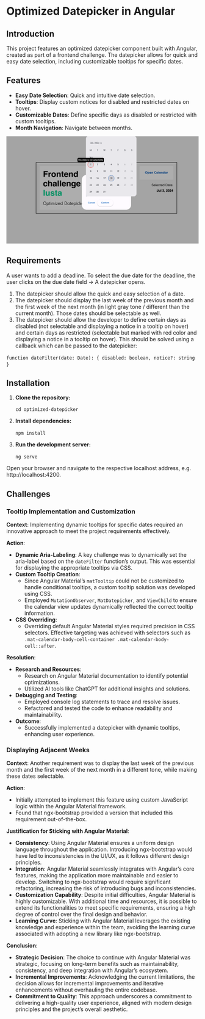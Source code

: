 # Optimized Datepicker in Angular

## Introduction

This project features an optimized datepicker component built with Angular, created as part of a frontend challenge. The datepicker allows for quick and easy date selection, including customizable tooltips for specific dates.

## Features

- **Easy Date Selection**: Quick and intuitive date selection.
- **Tooltips**: Display custom notices for disabled and restricted dates on hover.
- **Customizable Dates**: Define specific days as disabled or restricted with custom tooltips.
- **Month Navigation**: Navigate between months.

![Datepicker Screenshot](https://github.com/ilsegaertner/DatePickerApp/blob/final-no-details/src/assets/optimized-datepicker-snapshot.png?raw=true)

## Requirements

A user wants to add a deadline. To select the due date for the deadline, the user clicks on the due date field -> A datepicker opens.

1. The datepicker should allow the quick and easy selection of a date.
2. The datepicker should display the last week of the previous month and the first week of the next month (in light gray tone / different than the current month). Those dates should be selectable as well.
3. The datepicker should allow the developer to define certain days as disabled (not selectable and displaying a notice in a tooltip on hover) and certain days as restricted (selectable but marked with red color and displaying a notice in a tooltip on hover). This should be solved using a callback which can be passed to the datepicker:

`function dateFilter(date: Date): { disabled: boolean, notice?: string }`

## Installation

1. **Clone the repository:**

   ```git clone https://github.com/yourusername/optimized-datepicker.git
   cd optimized-datepicker
   ```

2. **Install dependencies:**

   `npm install`

3. **Run the development server:**

   `ng serve`

Open your browser and navigate to the respective localhost address, e.g. http://localhost:4200.

## Challenges

### Tooltip Implementation and Customization

**Context**: Implementing dynamic tooltips for specific dates required an innovative approach to meet the project requirements effectively.

**Action**:

- **Dynamic Aria-Labeling**: A key challenge was to dynamically set the aria-label based on the `dateFilter` function’s output. This was essential for displaying the appropriate tooltips via CSS.
- **Custom Tooltip Creation**:
  - Since Angular Material’s `matTooltip` could not be customized to handle conditional tooltips, a custom tooltip solution was developed using CSS.
  - Employed `MutationObserver`, `MatDatepicker`, and `ViewChild` to ensure the calendar view updates dynamically reflected the correct tooltip information.
- **CSS Overriding**:
  - Overriding default Angular Material styles required precision in CSS selectors. Effective targeting was achieved with selectors such as `.mat-calendar-body-cell-container .mat-calendar-body-cell::after`.

**Resolution**:

- **Research and Resources**:
  - Research on Angular Material documentation to identify potential optimizations.
  - Utilized AI tools like ChatGPT for additional insights and solutions.
- **Debugging and Testing**:
  - Employed console log statements to trace and resolve issues.
  - Refactored and tested the code to enhance readability and maintainability.
- **Outcome**:
  - Successfully implemented a datepicker with dynamic tooltips, enhancing user experience.

### Displaying Adjacent Weeks

**Context**: Another requirement was to display the last week of the previous month and the first week of the next month in a different tone, while making these dates selectable.

**Action**:

- Initially attempted to implement this feature using custom JavaScript logic within the Angular Material framework.
- Found that ngx-bootstrap provided a version that included this requirement out-of-the-box.

**Justification for Sticking with Angular Material**:

- **Consistency**: Using Angular Material ensures a uniform design language throughout the application. Introducing ngx-bootstrap would have led to inconsistencies in the UI/UX, as it follows different design principles.
- **Integration**: Angular Material seamlessly integrates with Angular’s core features, making the application more maintainable and easier to develop. Switching to ngx-bootstrap would require significant refactoring, increasing the risk of introducing bugs and inconsistencies.
- **Customization Capability**: Despite initial difficulties, Angular Material is highly customizable. With additional time and resources, it is possible to extend its functionalities to meet specific requirements, ensuring a high degree of control over the final design and behavior.
- **Learning Curve**: Sticking with Angular Material leverages the existing knowledge and experience within the team, avoiding the learning curve associated with adopting a new library like ngx-bootstrap.

**Conclusion**:

- **Strategic Decision**: The choice to continue with Angular Material was strategic, focusing on long-term benefits such as maintainability, consistency, and deep integration with Angular’s ecosystem.
- **Incremental Improvements**: Acknowledging the current limitations, the decision allows for incremental improvements and iterative enhancements without overhauling the entire codebase.
- **Commitment to Quality**: This approach underscores a commitment to delivering a high-quality user experience, aligned with modern design principles and the project’s overall aesthetic.

